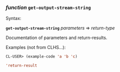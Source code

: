 ### <em>function</em> <strong>`get-output-stream-string`</strong>

Syntax:

<strong>`get-output-stream-string`</strong> <em>parameters</em> => <em>return-type</em>

Documentation of parameters and return-results.

Examples (not from CLHS...):

```lisp
CL-USER> (example-code 'a 'b 'c)

'return-result
```
